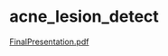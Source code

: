 # acne_lesion_detect
[FinalPresentation.pdf](https://github.com/ag7982/acne_lesion_detect/files/7034477/FinalPresentation.pdf)
